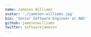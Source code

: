 ```yaml
---
name: Jameson Williams
avatar: './jameson-williams.jpg'
bio: 'Senior Software Engineer at AWS'
github: jamesonwilliams
twitter: softwarejameson
---
```


